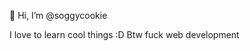 👋 Hi, I’m @soggycookie

I love to learn cool things :D
Btw fuck web development

<!---
soggycookie/soggycookie is a ✨ special ✨ repository because its `README.md` (this file) appears on your GitHub profile.
You can click the Preview link to take a look at your changes.
--->
